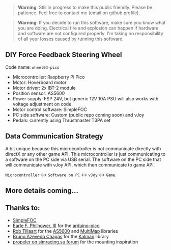> **Warning**:
> Still in progress to make this public friendly. Please be patience. Feel free to contact me (email on github profile).

> **Warning**:
> If you decide to run this software, make sure you know what you are doing.
> Electrical fire and explosion can happen if hardware and software are not configured properly.
> I'm taking no responsibility of all your losses caused by running this software.

## DIY Force Feedback Steering Wheel
Code name: `wheel03-pico`

- Microcontroller: Raspberry Pi Pico
- Motor: Hoverboard motor
- Motor driver: 2x IBT-2 module
- Position sensor: AS5600
- Power supply: FSP 24V, but generic 12V 10A PSU will also works with voltage adjustment on code.
- Motor control software: SimpleFOC
- PC side software: Custom (public repo coming soon) and vJoy
- Pedals: currently using Thrustmaster T3PA set

## Data Communication Strategy
A bit unique because this microcontroller is not communicate directly with directX or any other game API.
This microcontroller is just communicating to a software on the PC side via USB serial.
The software on the PC side that will communicate with vJoy API, which then communicate to game API.

`Microcontroller` ↔ `Software on PC` ↔ `vJoy` ↔ `Game`.

## More details coming...

## Thanks to:
- [SimpleFOC](https://simplefoc.com/)
- [Earle F. Philhower, III](https://github.com/earlephilhower) for the [arduino-pico](https://github.com/earlephilhower/arduino-pico)
- [Rob Tillaart](https://github.com/RobTillaart) for the [AS5600](https://github.com/RobTillaart/AS5600) and [MultiMap](https://github.com/RobTillaart/MultiMap) libraries
- [Bruno Azevedo Chagas](https://github.com/bachagas) for the [Kalman](https://github.com/bachagas/Kalman) library
- [propeler on simracing.su forum](https://forum.simracing.su/profile/5730-propeler/) for the mounting inspiration
